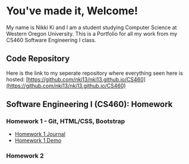 # You've made it, Welcome!

My name is Nikki Ki and I am a student studying Computer Science at Western Oregon University. This is a Portfolio for all my work from my CS460 Software Engineering I class.

## Code Repository

Here is the link to my seperate repository where everything seen here is hosted: [https://github.com/nki13/nki13.github.io/CS460](https://github.com/nki13/nki13.github.io/CS460)

## Software Engineering I (CS460): Homework

### Homework 1 - Git, HTML/CSS, Bootstrap
* [Homework 1 Journal](https://nki13.github.io/CS460/HW1)
* [Homework 1 Demo](https://nki13.github.io/CS460/HW1/Demo)

### Homework 2
